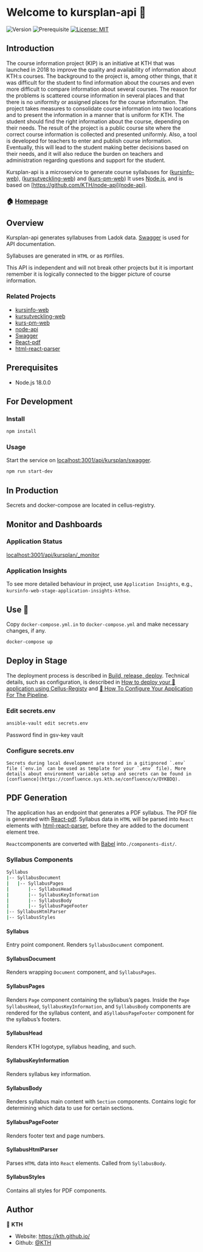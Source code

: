 # Welcome to kursplan-api 👋

![Version](https://img.shields.io/badge/version-3.0.0.beta-blue.svg?cacheSeconds=2592000)
![Prerequisite](https://img.shields.io/badge/node-18-blue.svg)
[![License: MIT](https://img.shields.io/badge/License-MIT-yellow.svg)](#)

## Introduction

The course information project (KIP) is an initiative at KTH that was launched in 2018 to improve the quality and availability of information about KTH:s courses. The background to the project is, among other things, that it was difficult for the student to find information about the courses and even more difficult to compare information about several courses. The reason for the problems is scattered course information in several places and that there is no uniformity or assigned places for the course information. The project takes measures to consolidate course information into two locations and to present the information in a manner that is uniform for KTH. The student should find the right information about the course, depending on their needs. The result of the project is a public course site where the correct course information is collected and presented uniformly. Also, a tool is developed for teachers to enter and publish course information. Eventually, this will lead to the student making better decisions based on their needs, and it will also reduce the burden on teachers and administration regarding questions and support for the student.

Kursplan-api is a microservice to generate course syllabuses for ([kursinfo-web](https://github.com/KTH/kursinfo-web)), ([kursutveckling-web](https://github.com/KTH/kursutveckling-web)) and ([kurs-pm-web](https://github.com/KTH/kurs-pm-web)) It uses [Node.js](https://nodejs.org/), and is based on [https://github.com/KTH/node-api](node-api).

### 🏠 [Homepage](https://github.com/KTH/kursplan-api)

## Overview

Kursplan-api generates syllabuses from Ladok data. [Swagger](https://swagger.io/) is used for API documentation.

Syllabuses are generated in `HTML` or as `PDF`files.

This API is independent and will not break other projects but it is important remember it is logically connected to the bigger picture of course information.

### Related Projects

- [kursinfo-web](https://github.com/KTH/kursinfo-web)
- [kursutveckling-web](https://github.com/KTH/kursutveckling-web)
- [kurs-pm-web](https://github.com/KTH/kurs-pm-web)
- [node-api](https://github.com/KTH/node-api)
- [Swagger](https://swagger.io/)
- [React-pdf](https://react-pdf.org/)
- [html-react-parser](https://github.com/remarkablemark/html-react-parser)

## Prerequisites

- Node.js 18.0.0

## For Development

### Install

```sh
npm install
```

### Usage

Start the service on [localhost:3001/api/kursplan/swagger](http://localhost:3001/api/kursplan/swagger).

```sh
npm run start-dev
```

## In Production

Secrets and docker-compose are located in cellus-registry.

## Monitor and Dashboards

### Application Status

[localhost:3001/api/kursplan/\_monitor](http://localhost:3001/api/kursplan/_monitor)

### Application Insights

To see more detailed behaviour in project, use `Application Insights`, e.g., `kursinfo-web-stage-application-insights-kthse`.

## Use 🐳

Copy `docker-compose.yml.in` to `docker-compose.yml` and make necessary changes, if any.

```sh
docker-compose up
```

## Deploy in Stage

The deployment process is described in [Build, release, deploy](https://confluence.sys.kth.se/confluence/x/aY3_Ag). Technical details, such as configuration, is described in [How to deploy your 🐳 application using Cellus-Registy](https://gita.sys.kth.se/Infosys/cellus-registry/blob/master/HOW-TO-DEPLOY.md) and [🔧 How To Configure Your Application For The Pipeline](https://gita.sys.kth.se/Infosys/cellus-registry/blob/master/HOW-TO-CONFIGURE.md).

### Edit secrets.env

```sh
ansible-vault edit secrets.env
```

Password find in gsv-key vault

### Configure secrets.env

```
Secrets during local development are stored in a gitignored `.env` file (`env.in` can be used as template for your `.env` file). More details about environment variable setup and secrets can be found in [confluence](https://confluence.sys.kth.se/confluence/x/OYKBDQ).
```

## PDF Generation

The application has an endpoint that generates a PDF syllabus. The PDF file is generated with [React-pdf](https://react-pdf.org/). Syllabus data in `HTML` will be parsed into `React` elements with [html-react-parser](https://github.com/remarkablemark/html-react-parser), before they are added to the document element tree.

`React`components are converted with [Babel](https://babeljs.io/) into`./components-dist/`.

### Syllabus Components

```sh
Syllabus
|-- SyllabusDocument
|   |-- SyllabusPages
|       |-- SyllabusHead
|       |-- SyllabusKeyInformation
|       |-- SyllabusBody
|       |-- SyllabusPageFooter
|-- SyllabusHtmlParser
|-- SyllabusStyles
```

#### Syllabus

Entry point component. Renders `SyllabusDocument` component.

#### SyllabusDocument

Renders wrapping `Document` component, and `SyllabusPages`.

#### SyllabusPages

Renders `Page` component containing the syllabus’s pages. Inside the `Page` `SyllabusHead`, `SyllabusKeyInformation`, and `SyllabusBody` components are rendered for the syllabus content, and a`SyllabusPageFooter` component for the syllabus’s footers.

#### SyllabusHead

Renders KTH logotype, syllabus heading, and such.

#### SyllabusKeyInformation

Renders syllabus key information.

#### SyllabusBody

Renders syllabus main content with `Section` components. Contains logic for determining which data to use for certain sections.

#### SyllabusPageFooter

Renders footer text and page numbers.

#### SyllabusHtmlParser

Parses `HTML` data into `React` elements. Called from `SyllabusBody`.

#### SyllabusStyles

Contains all styles for PDF components.

## Author

👤 **KTH**

- Website: https://kth.github.io/
- Github: [@KTH](https://github.com/KTH)
